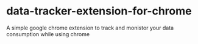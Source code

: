 # data-tracker-extension-for-chrome
A simple google chrome extension to track and monistor your data consumption while using chrome
